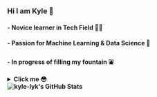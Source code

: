 ### Hi I am Kyle 👋
#### - Novice learner in Tech Field 👨‍💻
#### - Passion for Machine Learning & Data Science 🌱
#### - In progress of filling my fountain ⛲

<details>
  <summary> <b>Click me 😳<b> </summary>
  
  <b> Whaddap ( ͡° ͜ʖ ͡°) <b> ✨
</details>


<img align="left" alt="kyle-lyk's GitHub Stats" src="https://github-readme-stats-git-master-kyle-lyk.vercel.app/api?username=kyle-lyk&theme=tokyonight&show_icons=true&hide_border=true" />


<!-- https://github-readme-stats-git-master-kyle-lyk.vercel.app/ -->

<!--
**kyle-lyk/kyle-lyk** is a ✨ _special_ ✨ repository because its `README.md` (this file) appears on your GitHub profile.

Here are some ideas to get you started:

- 🔭 I’m currently working on ...
- 🌱 I’m currently learning ...
- 👯 I’m looking to collaborate on ...
- 🤔 I’m looking for help with ...
- 💬 Ask me about ...
- 📫 How to reach me: ...
- 😄 Pronouns: ...
- ⚡ Fun fact: ...
- https://gist.github.com/rxaviers/7360908
-->
